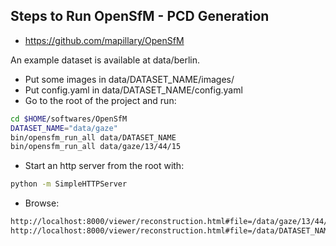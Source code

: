
## Steps to Run OpenSfM - PCD Generation

* https://github.com/mapillary/OpenSfM

An example dataset is available at data/berlin.

* Put some images in data/DATASET_NAME/images/
* Put config.yaml in data/DATASET_NAME/config.yaml
* Go to the root of the project and run:
```bash
cd $HOME/softwares/OpenSfM
DATASET_NAME="data/gaze"
bin/opensfm_run_all data/DATASET_NAME
bin/opensfm_run_all data/gaze/13/44/15
```
* Start an http server from the root with:
```bash
python -m SimpleHTTPServer
```
* Browse:
```bash
http://localhost:8000/viewer/reconstruction.html#file=/data/gaze/13/44/15/reconstruction.meshed.json
http://localhost:8000/viewer/reconstruction.html#file=/data/DATASET_NAME/reconstruction.meshed.json
```